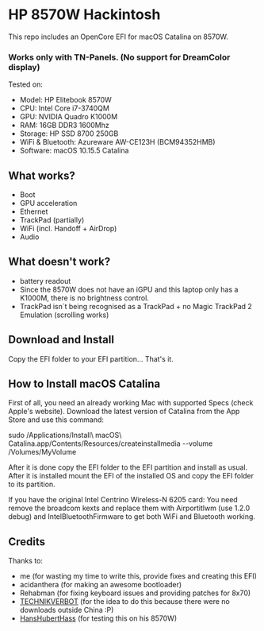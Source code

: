 # HP 8570W Hackintosh

This repo includes an OpenCore EFI for macOS Catalina on 8570W.


### Works only with TN-Panels. (No support for DreamColor display)


Tested on:

- Model: HP Elitebook 8570W
- CPU: Intel Core i7-3740QM
- GPU: NVIDIA Quadro K1000M
- RAM: 16GB DDR3 1600Mhz
- Storage: HP SSD 8700 250GB
- WiFi & Bluetooth: Azureware AW-CE123H (BCM94352HMB)
- Software: macOS 10.15.5 Catalina

## What works?

- Boot
- GPU acceleration
- Ethernet
- TrackPad (partially)
- WiFi (incl. Handoff + AirDrop)
- Audio

## What doesn't work?

- battery readout
- Since the 8570W does not have an iGPU and this laptop only has a K1000M, there is no brightness control.
- TrackPad isn´t being recognised as a TrackPad + no Magic TrackPad 2 Emulation (scrolling works)

## Download and Install

Copy the EFI folder to your EFI partition... That's it.

## How to Install macOS Catalina

First of all, you need an already working Mac with supported Specs (check Apple's website). Download the latest version of Catalina from the App Store and use this command:

sudo /Applications/Install\ macOS\ Catalina.app/Contents/Resources/createinstallmedia --volume /Volumes/MyVolume

After it is done copy the EFI folder to the EFI partition and install as usual. After it is installed mount the EFI of the installed OS and copy the EFI folder to its partition.

If you have the original Intel Centrino Wireless-N 6205 card:
You need remove the broadcom kexts and replace them with Airportitlwm (use 1.2.0 debug) and IntelBluetoothFirmware to get both WiFi and Bluetooth working.

## Credits

Thanks to:

- me (for wasting my time to write this, provide fixes and creating this EFI)
- acidanthera (for making an awesome bootloader)
- Rehabman (for fixing keyboard issues and providing patches for 8x70)
- [TECHNIKVERBOT](https://github.com/TECHNIKVERBOT) (for the idea to do this because there were no downloads outside China :P)
- [HansHubertHass](https://github.com/HansHubertHass) (for testing this on his 8570W)
